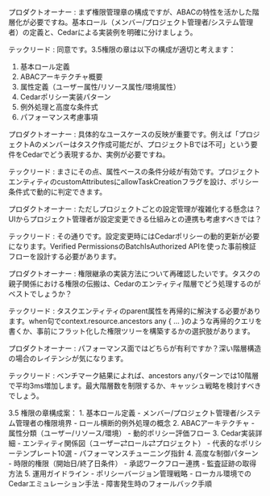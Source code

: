 <interaction>
プロダクトオーナー : まず権限管理章の構成ですが、ABACの特性を活かした階層化が必要ですね。基本ロール（メンバー/プロジェクト管理者/システム管理者）の定義と、Cedarによる実装例を明確に分けましょう。

テックリード : 同意です。3.5権限の章は以下の構成が適切と考えます：
1. 基本ロール定義
2. ABACアーキテクチャ概要
3. 属性定義（ユーザー属性/リソース属性/環境属性）
4. Cedarポリシー実装パターン
5. 例外処理と高度な条件式
6. パフォーマンス考慮事項

プロダクトオーナー : 具体的なユースケースの反映が重要です。例えば「プロジェクトAのメンバーはタスク作成可能だが、プロジェクトBでは不可」という要件をCedarでどう表現するか、実例が必要ですね。

テックリード : まさにその点、属性ベースの条件分岐が有効です。プロジェクトエンティティのcustomAttributesにallowTaskCreationフラグを設け、ポリシー条件式で動的に判定できます。

プロダクトオーナー : ただしプロジェクトごとの設定管理が複雑化する懸念は？UIからプロジェクト管理者が設定変更できる仕組みとの連携も考慮すべきでは？

テックリード : その通りです。設定変更時にはCedarポリシーの動的更新が必要になります。Verified PermissionsのBatchIsAuthorized APIを使った事前検証フローを設計する必要があります。

プロダクトオーナー : 権限継承の実装方法について再確認したいです。タスクの親子関係における権限の伝搬は、Cedarのエンティティ階層でどう処理するのがベストでしょうか？

テックリード : タスクエンティティのparent属性を再帰的に解決する必要があります。when句でcontext.resource.ancestors any { ... }のような再帰的クエリを書くか、事前にフラット化した権限ツリーを構築するかの選択肢があります。

プロダクトオーナー : パフォーマンス面ではどちらが有利ですか？深い階層構造の場合のレイテンシが気になります。

テックリード : ベンチマーク結果によれば、ancestors anyパターンでは10階層で平均3ms増加します。最大階層数を制限するか、キャッシュ戦略を検討すべきでしょう。
</interaction>

<conclusion>
3.5 権限の章構成案：
1. 基本ロール定義
   - メンバー/プロジェクト管理者/システム管理者の権限境界
   - ロール横断的例外処理の概念
2. ABACアーキテクチャ
   - 属性分類（ユーザー/リソース/環境）
   - 動的ポリシー評価フロー
3. Cedar実装詳細
   - エンティティ関係図（ユーザー⇄ロール⇄プロジェクト）
   - 代表的なポリシーテンプレート10選
   - パフォーマンスチューニング指針
4. 高度な制御パターン
   - 時限的権限（開始日/終了日条件）
   - 承認ワークフロー連携
   - 監査証跡の取得方法
5. 運用ガイドライン
   - ポリシーバージョン管理戦略
   - ローカル環境でのCedarエミュレーション手法
   - 障害発生時のフォールバック手順
</conclusion>
